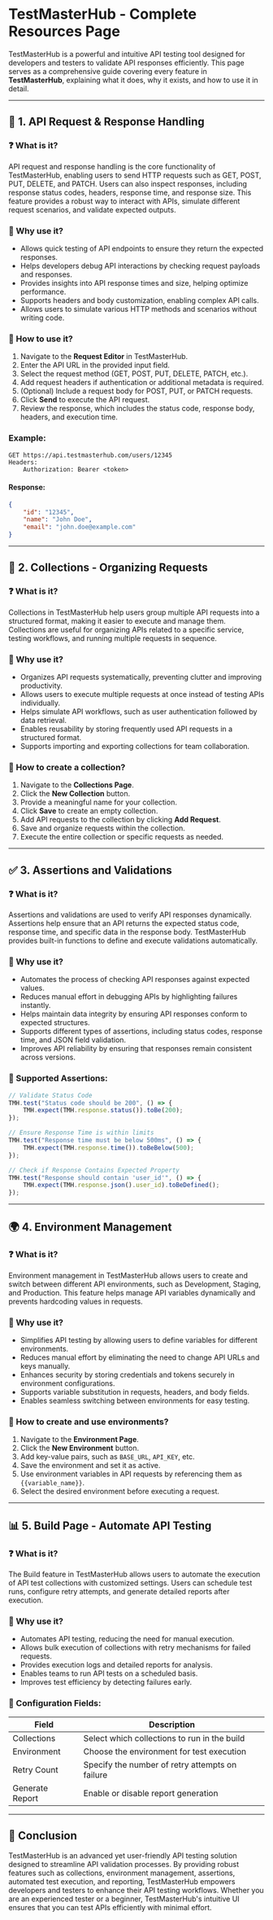 # TestMasterHub - Complete Resources Page

TestMasterHub is a powerful and intuitive API testing tool designed for developers and testers to validate API responses efficiently. This page serves as a comprehensive guide covering every feature in **TestMasterHub**, explaining what it does, why it exists, and how to use it in detail.

---

## 📌 **1. API Request & Response Handling**

### ❓ What is it?

API request and response handling is the core functionality of TestMasterHub, enabling users to send HTTP requests such as GET, POST, PUT, DELETE, and PATCH. Users can also inspect responses, including response status codes, headers, response time, and response size. This feature provides a robust way to interact with APIs, simulate different request scenarios, and validate expected outputs.

### 🎯 Why use it?

- Allows quick testing of API endpoints to ensure they return the expected responses.
- Helps developers debug API interactions by checking request payloads and responses.
- Provides insights into API response times and size, helping optimize performance.
- Supports headers and body customization, enabling complex API calls.
- Allows users to simulate various HTTP methods and scenarios without writing code.

### 🔧 How to use it?

1. Navigate to the **Request Editor** in TestMasterHub.
2. Enter the API URL in the provided input field.
3. Select the request method (GET, POST, PUT, DELETE, PATCH, etc.).
4. Add request headers if authentication or additional metadata is required.
5. (Optional) Include a request body for POST, PUT, or PATCH requests.
6. Click **Send** to execute the API request.
7. Review the response, which includes the status code, response body, headers, and execution time.

### Example:

```http
GET https://api.testmasterhub.com/users/12345
Headers:
    Authorization: Bearer <token>
```

#### Response:

```json
{
    "id": "12345",
    "name": "John Doe",
    "email": "john.doe@example.com"
}
```

---

## 📂 **2. Collections - Organizing Requests**

### ❓ What is it?

Collections in TestMasterHub help users group multiple API requests into a structured format, making it easier to execute and manage them. Collections are useful for organizing APIs related to a specific service, testing workflows, and running multiple requests in sequence.

### 🎯 Why use it?

- Organizes API requests systematically, preventing clutter and improving productivity.
- Allows users to execute multiple requests at once instead of testing APIs individually.
- Helps simulate API workflows, such as user authentication followed by data retrieval.
- Enables reusability by storing frequently used API requests in a structured format.
- Supports importing and exporting collections for team collaboration.

### 🔧 How to create a collection?

1. Navigate to the **Collections Page**.
2. Click the **New Collection** button.
3. Provide a meaningful name for your collection.
4. Click **Save** to create an empty collection.
5. Add API requests to the collection by clicking **Add Request**.
6. Save and organize requests within the collection.
7. Execute the entire collection or specific requests as needed.

---

## ✅ **3. Assertions and Validations**

### ❓ What is it?

Assertions and validations are used to verify API responses dynamically. Assertions help ensure that an API returns the expected status code, response time, and specific data in the response body. TestMasterHub provides built-in functions to define and execute validations automatically.

### 🎯 Why use it?

- Automates the process of checking API responses against expected values.
- Reduces manual effort in debugging APIs by highlighting failures instantly.
- Helps maintain data integrity by ensuring API responses conform to expected structures.
- Supports different types of assertions, including status codes, response time, and JSON field validation.
- Improves API reliability by ensuring that responses remain consistent across versions.

### 🔧 Supported Assertions:

```javascript
// Validate Status Code
TMH.test("Status code should be 200", () => {
    TMH.expect(TMH.response.status()).toBe(200);
});

// Ensure Response Time is within limits
TMH.test("Response time must be below 500ms", () => {
    TMH.expect(TMH.response.time()).toBeBelow(500);
});

// Check if Response Contains Expected Property
TMH.test("Response should contain 'user_id'", () => {
    TMH.expect(TMH.response.json().user_id).toBeDefined();
});
```

---

## 🌍 **4. Environment Management**

### ❓ What is it?

Environment management in TestMasterHub allows users to create and switch between different API environments, such as Development, Staging, and Production. This feature helps manage API variables dynamically and prevents hardcoding values in requests.

### 🎯 Why use it?

- Simplifies API testing by allowing users to define variables for different environments.
- Reduces manual effort by eliminating the need to change API URLs and keys manually.
- Enhances security by storing credentials and tokens securely in environment configurations.
- Supports variable substitution in requests, headers, and body fields.
- Enables seamless switching between environments for easy testing.

### 🔧 How to create and use environments?

1. Navigate to the **Environment Page**.
2. Click the **New Environment** button.
3. Add key-value pairs, such as `BASE_URL`, `API_KEY`, etc.
4. Save the environment and set it as active.
5. Use environment variables in API requests by referencing them as `{{variable_name}}`.
6. Select the desired environment before executing a request.

---

## 📊 **5. Build Page - Automate API Testing**

### ❓ What is it?

The Build feature in TestMasterHub allows users to automate the execution of API test collections with customized settings. Users can schedule test runs, configure retry attempts, and generate detailed reports after execution.

### 🎯 Why use it?

- Automates API testing, reducing the need for manual execution.
- Allows bulk execution of collections with retry mechanisms for failed requests.
- Provides execution logs and detailed reports for analysis.
- Enables teams to run API tests on a scheduled basis.
- Improves test efficiency by detecting failures early.

### 🔧 Configuration Fields:

| Field           | Description                                      |
|----------------|--------------------------------------------------|
| Collections    | Select which collections to run in the build    |
| Environment    | Choose the environment for test execution       |
| Retry Count    | Specify the number of retry attempts on failure |
| Generate Report | Enable or disable report generation            |

---

## 🎯 **Conclusion**

TestMasterHub is an advanced yet user-friendly API testing solution designed to streamline API validation processes. By providing robust features such as collections, environment management, assertions, automated test execution, and reporting, TestMasterHub empowers developers and testers to enhance their API testing workflows. Whether you are an experienced tester or a beginner, TestMasterHub's intuitive UI ensures that you can test APIs efficiently with minimal effort.

